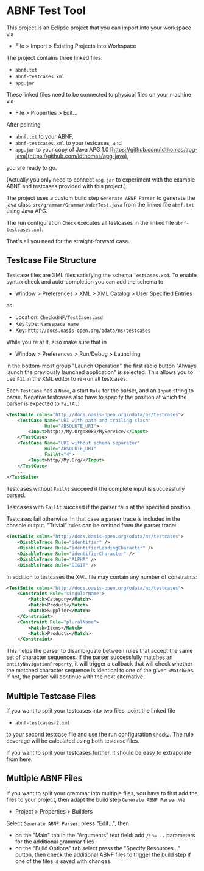 # ABNF Test Tool #

This project is an Eclipse project that you can import into your workspace via 
- File > Import > Existing Projects into Workspace

The project contains three linked files:
- `abnf.txt`
- `abnf-testcases.xml`
- `apg.jar`

These linked files need to be connected to physical files on your machine via
* File > Properties > Edit...

After pointing 
- `abnf.txt` to your ABNF, 
- `abnf-testcases.xml` to your testcases, and 
- `apg.jar` to your copy of Java APG 1.0 [https://github.com/ldthomas/apg-java](https://github.com/ldthomas/apg-java), 

you are ready to go. 

(Actually you only need to connect `apg.jar` to experiment with the example ABNF and testcases provided with this project.)

The project uses a custom build step `Generate ABNF Parser` to generate the java class
`src/grammar/GrammarUnderTest.java` from the linked file `abnf.txt` using Java APG. 

The run configuration `Check` executes all testcases in the linked file `abnf-testcases.xml`.

That's all you need for the straight-forward case.


## Testcase File Structure

Testcase files are XML files satisfying the schema `TestCases.xsd`. To enable syntax check and auto-completion you can add the schema to
- Window > Preferences > XML > XML Catalog > User Specified Entries
     
as
- Location: `CheckABNF/TestCases.xsd`
- Key type: `Namespace name`
- Key:      `http://docs.oasis-open.org/odata/ns/testcases`
 
While you're at it, also make sure that in
- Window > Preferences > Run/Debug > Launching

in the bottom-most group "Launch Operation" the first radio button 
"Always launch the previously launched application" is selected. 
This allows you to use `F11` in the XML editor to re-run all testcases.
 
Each `TestCase` has a `Name`, a start `Rule` for the parser, and an `Input` string to 
parse. Negative testcases also have to specify the position at which the parser is expected to `FailAt`:

```xml
<TestSuite xmlns="http://docs.oasis-open.org/odata/ns/testcases">
    <TestCase Name="URI with path and trailing slash" 
              Rule="ABSOLUTE_URI">
        <Input>http://My.Org:8080/MyService/</Input>
    </TestCase>
    <TestCase Name="URI without schema separator" 
              Rule="ABSOLUTE_URI" 
              FailAt="4">
        <Input>http//My.Org/</Input>
    </TestCase>
    ...
</TestSuite>
```

Testcases without `FailAt` succeed if the complete input is successfully parsed. 

Testcases with `FailAt` succeed if the parser fails at the specified position. 

Testcases fail otherwise. In that case a parser trace is included in the console output. "Trivial" rules can be omitted from the parser trace:

```xml
<TestSuite xmlns="http://docs.oasis-open.org/odata/ns/testcases">
    <DisableTrace Rule="identifier" />
    <DisableTrace Rule="identifierLeadingCharacter" />
    <DisableTrace Rule="identifierCharacter" />
    <DisableTrace Rule="ALPHA" />
    <DisableTrace Rule="DIGIT" />
```


In addition to testcases the XML file may contain any number of constraints:

```xml
<TestSuite xmlns="http://docs.oasis-open.org/odata/ns/testcases">
    <Constraint Rule="singularName">
        <Match>Category</Match>
        <Match>Product</Match>
        <Match>Supplier</Match>
    </Constraint>
    <Constraint Rule="pluralName">
        <Match>Items</Match>
        <Match>Products</Match>
    </Constraint>
```
   
This helps the parser to disambiguate between rules that accept the same set of character sequences. If the parser successfully matches an `entityNavigationProperty`, it will trigger a callback that will check whether the matched character sequence is identical to one of the given `<Match>`es. If not, the parser will continue with the next alternative.


## Multiple Testcase Files

If you want to split your testcases into two files, point the linked file

- `abnf-testcases-2.xml`

to your second testcase file and use the run configuration `Check2`. The rule coverage will be calculated using both testcase files. 

If you want to split your testcases further, it should be easy to extrapolate from here.



## Multiple ABNF Files

If you want to split your grammar into multiple files, you have to first add the files to your project, then adapt the build step `Generate ABNF Parser` via
- Project > Properties > Builders

Select `Generate ABNF Parser`, press "Edit...", then
 - on the "Main" tab in the "Arguments" text field: add `/in=...` parameters for the additional grammar files
 - on the "Build Options" tab select press the "Specify Resources..." button, then check the additional ABNF files to trigger the build step if one of the files is saved with changes. 
